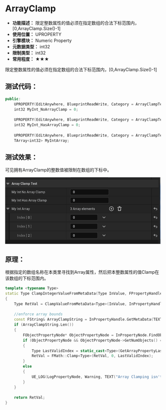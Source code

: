 ﻿# ArrayClamp

- **功能描述：** 限定整数属性的值必须在指定数组的合法下标范围内，[0,ArrayClamp.Size()-1]
- **使用位置：** UPROPERTY
- **引擎模块：** Numeric Property
- **元数据类型：** int32
- **限制类型：** int32
- **常用程度：** ★★★

限定整数属性的值必须在指定数组的合法下标范围内，[0,ArrayClamp.Size()-1]

## 测试代码：

```cpp
public:
	UPROPERTY(EditAnywhere, BlueprintReadWrite, Category = ArrayClampTest)
	int32 MyInt_NoArrayClamp = 0;

	UPROPERTY(EditAnywhere, BlueprintReadWrite, Category = ArrayClampTest, meta = (ArrayClamp = "MyIntArray"))
	int32 MyInt_HasArrayClamp = 0;

	UPROPERTY(EditAnywhere, BlueprintReadWrite, Category = ArrayClampTest)
	TArray<int32> MyIntArray;
```

## 测试效果：

可见拥有ArrayClamp的整数值被限制在数组的下标中。

![ArrayClamp](ArrayClamp.gif)

## 原理：

根据指定的数组名称在本类里寻找到Array属性，然后把本整数属性的值Clamp在该数组的下标范围内。

```cpp
template <typename Type>
static Type ClampIntegerValueFromMetaData(Type InValue, FPropertyHandleBase& InPropertyHandle, FPropertyNode& InPropertyNode)
{
	Type RetVal = ClampValueFromMetaData<Type>(InValue, InPropertyHandle);

	//enforce array bounds
	const FString& ArrayClampString = InPropertyHandle.GetMetaData(TEXT("ArrayClamp"));
	if (ArrayClampString.Len())
	{
		FObjectPropertyNode* ObjectPropertyNode = InPropertyNode.FindObjectItemParent();
		if (ObjectPropertyNode && ObjectPropertyNode->GetNumObjects() == 1)
		{
			Type LastValidIndex = static_cast<Type>(GetArrayPropertyLastValidIndex(ObjectPropertyNode, ArrayClampString));
			RetVal = FMath::Clamp<Type>(RetVal, 0, LastValidIndex);
		}
		else
		{
			UE_LOG(LogPropertyNode, Warning, TEXT("Array Clamping isn't supported in multi-select (Param Name: %s)"), *InPropertyHandle.GetProperty()->GetName());
		}
	}

	return RetVal;
}
```